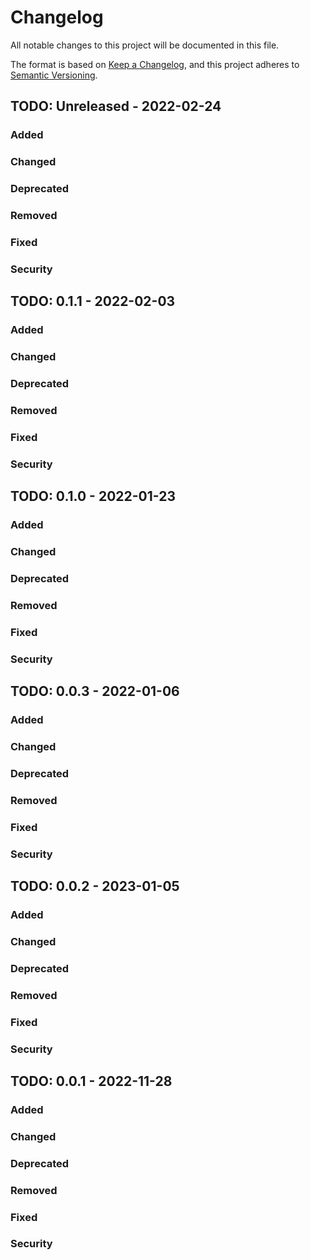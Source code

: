 # Changelog

All notable changes to this project will be documented in this file.

The format is based on [Keep a Changelog](https://keepachangelog.com/en/1.0.0/),
and this project adheres to [Semantic Versioning](https://semver.org/spec/v2.0.0.html).

## TODO: Unreleased - 2022-02-24

### Added
### Changed
### Deprecated
### Removed
### Fixed
### Security

## TODO: 0.1.1 - 2022-02-03

### Added
### Changed
### Deprecated
### Removed
### Fixed
### Security

## TODO: 0.1.0 - 2022-01-23

### Added
### Changed
### Deprecated
### Removed
### Fixed
### Security

## TODO: 0.0.3 - 2022-01-06

### Added
### Changed
### Deprecated
### Removed
### Fixed
### Security

## TODO: 0.0.2 - 2023-01-05

### Added
### Changed
### Deprecated
### Removed
### Fixed
### Security

## TODO: 0.0.1 - 2022-11-28

### Added
### Changed
### Deprecated
### Removed
### Fixed
### Security
